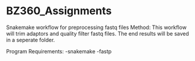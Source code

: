 # BZ360_Assignments
Snakemake workflow for preprocessing fastq files 
Method:
This workflow will trim adaptors and quality filter fastq files. The end results will be saved in a seperate folder.

Program Requirements: 
 -snakemake
 -fastp
